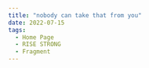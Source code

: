 ```yaml
---
title: "nobody can take that from you"
date: 2022-07-15
tags:
  - Home Page
  - RISE STRONG
  - Fragment
---
```

